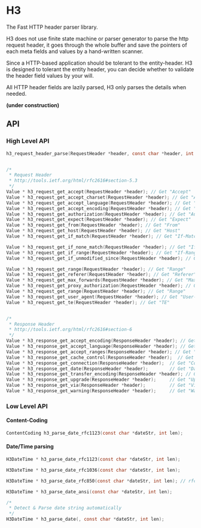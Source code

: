 H3
========

The Fast HTTP header parser library.

H3 does not use finite state machine or parser generator to parse the http request header, it goes through the whole buffer and save the pointers of each meta fields and values by a hand-written scanner.

Since a HTTP-based application should be tolerant to the entity-header. H3 is designed to tolerant the entity header, you can decide whether to validate the header field values by your will.

All HTTP header fields are lazily parsed, H3 only parses the details when needed.


**(under construction)**


API
-----

### High Level API

```c
h3_request_header_parse(RequestHeader *header, const char *header, int len);


/*
 * Request Header
 * http://tools.ietf.org/html/rfc2616#section-5.3
 */
Value * h3_request_get_accept(RequestHeader *header); // Get "Accept"
Value * h3_request_get_accept_charset(RequestHeader *header); // Get "Accept-Charset"
Value * h3_request_get_accept_language(RequestHeader *header); // Get "Accept-Language"
Value * h3_request_get_accept_encoding(RequestHeader *header); // Get "Accept-Encoding"
Value * h3_request_get_authorization(RequestHeader *header); // Get "Authorization"
Value * h3_request_get_expect(RequestHeader *header); // Get "Expect"
Value * h3_request_get_from(RequestHeader *header); // Get "From"
Value * h3_request_get_host(RequestHeader *header); // Get "Host"
Value * h3_request_get_if_match(RequestHeader *header); // Get "If-Match"

Value * h3_request_get_if_none_match(RequestHeader *header); // Get "If-None-Match"
Value * h3_request_get_if_range(RequestHeader *header); // Get "If-Range"
Value * h3_request_get_if_unmodified_since(RequestHeader *header); // Get "If-Unmodified-Since"

Value * h3_request_get_range(RequestHeader *header); // Get "Range"
Value * h3_request_get_referer(RequestHeader *header); // Get "Referer"
Value * h3_request_get_max_forwards(RequestHeader *header); // Get "Max-Forwards"
Value * h3_request_get_proxy_authorization(RequestHeader *header); // Get "Proxy-Authorization"
Value * h3_request_get_range(RequestHeader *header); // Get "Range"
Value * h3_request_get_user_agent(RequestHeader *header); // Get "User-Agent"
Value * h3_request_get_te(RequestHeader *header); // Get "TE"


/* 
 * Response Header
 * http://tools.ietf.org/html/rfc2616#section-6
 */
Value * h3_response_get_accept_encoding(ResponseHeader *header); // Get "Accept-Encoding"
Value * h3_response_get_accept_language(ResponseHeader *header); // Get "Accept-Language"
Value * h3_response_get_accept_ranges(ResponseHeader *header); // Get "Accept-Ranges"
Value * h3_response_get_cache_control(ResponseHeader *header);  // Get "Cache-Control"
Value * h3_response_get_connection(ResponseHeader *header);  // Get "Connection"
Value * h3_response_get_date(ResponseHeader *header);        // Get "Date"
Value * h3_response_get_transfer_encoding(ResponseHeader *header); // Get "Transfer-Encoding"
Value * h3_response_get_upgrade(ResponseHeader *header);     // Get "Upgrade"
Value * h3_response_get_via(ResponseHeader *header);         // Get "Via"
Value * h3_response_get_warning(ResponseHeader *header);     // Get "Warning"
```

### Low Level API


#### Content-Coding

```c
ContentCoding h3_parse_date_rfc1123(const char *dateStr, int len);
```

#### Date/Time parsing

```c
H3DateTime * h3_parse_date_rfc1123(const char *dateStr, int len);

H3DateTime * h3_parse_date_rfc1036(const char *dateStr, int len);

H3DateTime * h3_parse_date_rfc850(const char *dateStr, int len); // rfc850 date format is replaced by rfc1036

H3DateTime * h3_parse_date_ansi(const char *dateStr, int len);

/*
 * Detect & Parse date string automatically
 */
H3DateTime * h3_parse_date(, const char *dateStr, int len);
```


